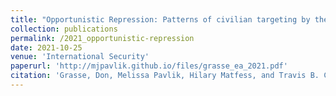 ```yaml
---
title: "Opportunistic Repression: Patterns of civilian targeting by the state in response to COVID-19"
collection: publications
permalink: /2021_opportunistic-repression
date: 2021-10-25
venue: 'International Security'
paperurl: 'http://mjpavlik.github.io/files/grasse_ea_2021.pdf'
citation: 'Grasse, Don, Melissa Pavlik, Hilary Matfess, and Travis B. Curtice. (2021). &quot;Opportunistic Repression: Patterns of civilian targeting by the state in response to COVID-19.&quot; <i>International Security</i>. 46(2): 130-165.'
---
```

